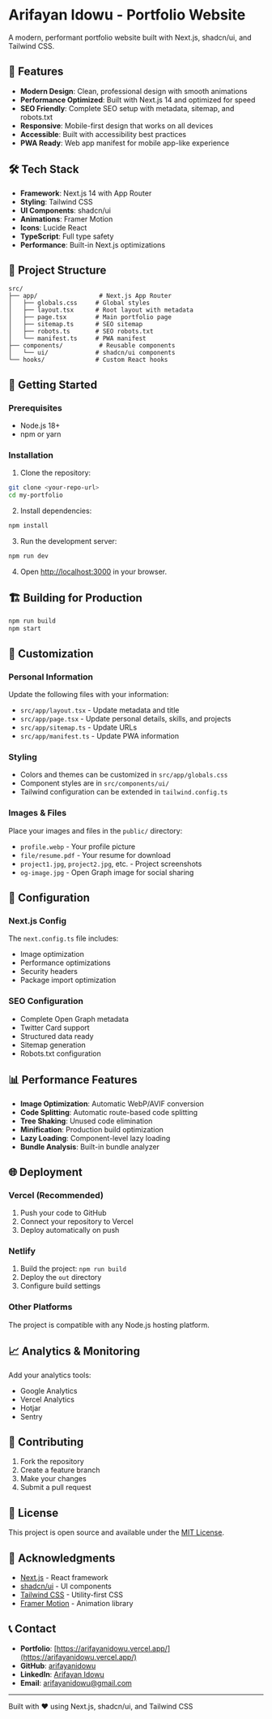 # Arifayan Idowu - Portfolio Website

A modern, performant portfolio website built with Next.js, shadcn/ui, and Tailwind CSS.

## 🚀 Features

- **Modern Design**: Clean, professional design with smooth animations
- **Performance Optimized**: Built with Next.js 14 and optimized for speed
- **SEO Friendly**: Complete SEO setup with metadata, sitemap, and robots.txt
- **Responsive**: Mobile-first design that works on all devices
- **Accessible**: Built with accessibility best practices
- **PWA Ready**: Web app manifest for mobile app-like experience

## 🛠️ Tech Stack

- **Framework**: Next.js 14 with App Router
- **Styling**: Tailwind CSS
- **UI Components**: shadcn/ui
- **Animations**: Framer Motion
- **Icons**: Lucide React
- **TypeScript**: Full type safety
- **Performance**: Built-in Next.js optimizations

## 📁 Project Structure

```
src/
├── app/                 # Next.js App Router
│   ├── globals.css     # Global styles
│   ├── layout.tsx      # Root layout with metadata
│   ├── page.tsx        # Main portfolio page
│   ├── sitemap.ts      # SEO sitemap
│   ├── robots.ts       # SEO robots.txt
│   └── manifest.ts     # PWA manifest
├── components/          # Reusable components
│   └── ui/             # shadcn/ui components
└── hooks/              # Custom React hooks
```

## 🚀 Getting Started

### Prerequisites

- Node.js 18+
- npm or yarn

### Installation

1. Clone the repository:

```bash
git clone <your-repo-url>
cd my-portfolio
```

2. Install dependencies:

```bash
npm install
```

3. Run the development server:

```bash
npm run dev
```

4. Open [http://localhost:3000](http://localhost:3000) in your browser.

## 🏗️ Building for Production

```bash
npm run build
npm start
```

## 📱 Customization

### Personal Information

Update the following files with your information:

- `src/app/layout.tsx` - Update metadata and title
- `src/app/page.tsx` - Update personal details, skills, and projects
- `src/app/sitemap.ts` - Update URLs
- `src/app/manifest.ts` - Update PWA information

### Styling

- Colors and themes can be customized in `src/app/globals.css`
- Component styles are in `src/components/ui/`
- Tailwind configuration can be extended in `tailwind.config.ts`

### Images & Files

Place your images and files in the `public/` directory:

- `profile.webp` - Your profile picture
- `file/resume.pdf` - Your resume for download
- `project1.jpg`, `project2.jpg`, etc. - Project screenshots
- `og-image.jpg` - Open Graph image for social sharing

## 🔧 Configuration

### Next.js Config

The `next.config.ts` file includes:

- Image optimization
- Performance optimizations
- Security headers
- Package import optimization

### SEO Configuration

- Complete Open Graph metadata
- Twitter Card support
- Structured data ready
- Sitemap generation
- Robots.txt configuration

## 📊 Performance Features

- **Image Optimization**: Automatic WebP/AVIF conversion
- **Code Splitting**: Automatic route-based code splitting
- **Tree Shaking**: Unused code elimination
- **Minification**: Production build optimization
- **Lazy Loading**: Component-level lazy loading
- **Bundle Analysis**: Built-in bundle analyzer

## 🌐 Deployment

### Vercel (Recommended)

1. Push your code to GitHub
2. Connect your repository to Vercel
3. Deploy automatically on push

### Netlify

1. Build the project: `npm run build`
2. Deploy the `out` directory
3. Configure build settings

### Other Platforms

The project is compatible with any Node.js hosting platform.

## 📈 Analytics & Monitoring

Add your analytics tools:

- Google Analytics
- Vercel Analytics
- Hotjar
- Sentry

## 🤝 Contributing

1. Fork the repository
2. Create a feature branch
3. Make your changes
4. Submit a pull request

## 📄 License

This project is open source and available under the [MIT License](LICENSE).

## 🙏 Acknowledgments

- [Next.js](https://nextjs.org/) - React framework
- [shadcn/ui](https://ui.shadcn.com/) - UI components
- [Tailwind CSS](https://tailwindcss.com/) - Utility-first CSS
- [Framer Motion](https://www.framer.com/motion/) - Animation library

## 📞 Contact

- **Portfolio**: [https://arifayanidowu.vercel.app/](https://arifayanidowu.vercel.app/)
- **GitHub**: [arifayanidowu](https://github.com/arifayanidowu)
- **LinkedIn**: [Arifayan Idowu](https://linkedin.com/in/arifayanidowu)
- **Email**: [arifayanidowu@gmail.com](mailto:arifayanidowu@gmail.com)

---

Built with ❤️ using Next.js, shadcn/ui, and Tailwind CSS
